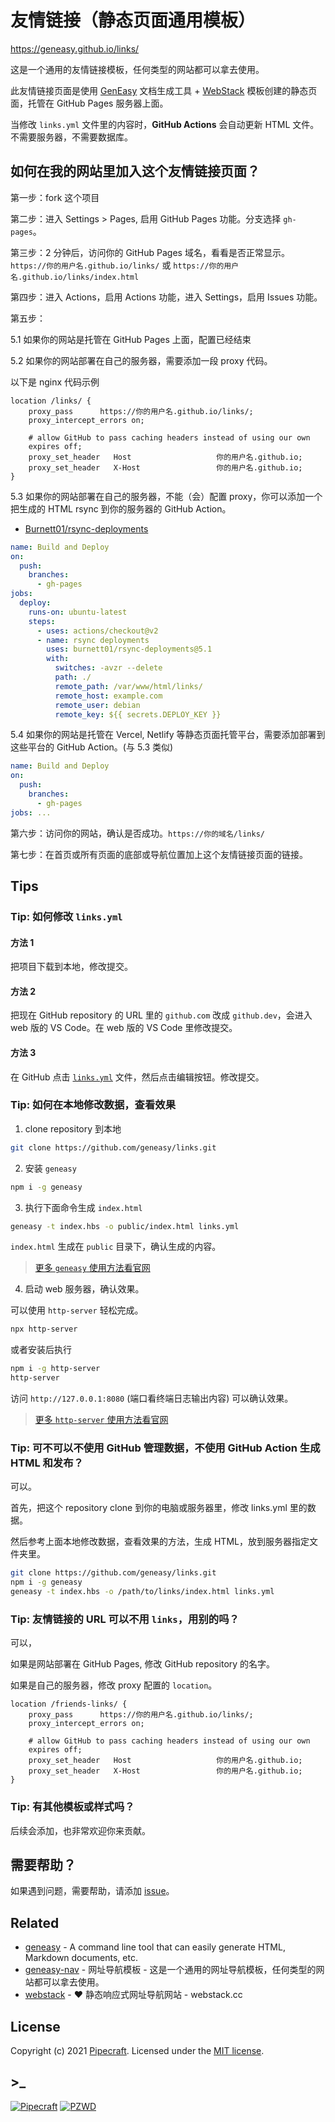 # 友情链接（静态页面通用模板）

<https://geneasy.github.io/links/>

这是一个通用的友情链接模板，任何类型的网站都可以拿去使用。

此友情链接页面是使用 [GenEasy](https://github.com/geneasy/geneasy) 文档生成工具 + [WebStack](https://github.com/WebStackPage/WebStackPage.github.io) 模板创建的静态页面，托管在 GitHub Pages 服务器上面。

当修改 `links.yml` 文件里的内容时，**GitHub Actions** 会自动更新 HTML 文件。不需要服务器，不需要数据库。

## 如何在我的网站里加入这个友情链接页面？

第一步：fork 这个项目

第二步：进入 Settings > Pages, 启用 GitHub Pages 功能。分支选择 `gh-pages`。

第三步：2 分钟后，访问你的 GitHub Pages 域名，看看是否正常显示。`https://你的用户名.github.io/links/` 或 `https://你的用户名.github.io/links/index.html`

第四步：进入 Actions，启用 Actions 功能，进入 Settings，启用 Issues 功能。

第五步：

5.1 如果你的网站是托管在 GitHub Pages 上面，配置已经结束

5.2 如果你的网站部署在自己的服务器，需要添加一段 proxy 代码。

以下是 nginx 代码示例

```nginx
location /links/ {
    proxy_pass      https://你的用户名.github.io/links/;
    proxy_intercept_errors on;

    # allow GitHub to pass caching headers instead of using our own
    expires off;
    proxy_set_header   Host                   你的用户名.github.io;
    proxy_set_header   X-Host                 你的用户名.github.io;
}
```

5.3 如果你的网站部署在自己的服务器，不能（会）配置 proxy，你可以添加一个把生成的 HTML rsync 到你的服务器的 GitHub Action。

- [Burnett01/rsync-deployments](https://github.com/Burnett01/rsync-deployments)

```yml
name: Build and Deploy
on:
  push:
    branches:
      - gh-pages
jobs:
  deploy:
    runs-on: ubuntu-latest
    steps:
      - uses: actions/checkout@v2
      - name: rsync deployments
        uses: burnett01/rsync-deployments@5.1
        with:
          switches: -avzr --delete
          path: ./
          remote_path: /var/www/html/links/
          remote_host: example.com
          remote_user: debian
          remote_key: ${{ secrets.DEPLOY_KEY }}
```

5.4 如果你的网站是托管在 Vercel, Netlify 等静态页面托管平台，需要添加部署到这些平台的 GitHub Action。(与 5.3 类似)

```yml
name: Build and Deploy
on:
  push:
    branches:
      - gh-pages
jobs: ...
```

第六步：访问你的网站，确认是否成功。`https://你的域名/links/`

第七步：在首页或所有页面的底部或导航位置加上这个友情链接页面的链接。

## Tips

### Tip: 如何修改 `links.yml`

#### 方法 1

把项目下载到本地，修改提交。

#### 方法 2

把现在 GitHub repository 的 URL 里的 `github.com` 改成 `github.dev`，会进入 web 版的 VS Code。在 web 版的 VS Code 里修改提交。

#### 方法 3

在 GitHub 点击 [`links.yml`](links.yml) 文件，然后点击编辑按钮。修改提交。

### Tip: 如何在本地修改数据，查看效果

1. clone repository 到本地

```sh
git clone https://github.com/geneasy/links.git
```

2. 安装 `geneasy`

```sh
npm i -g geneasy
```

3. 执行下面命令生成 `index.html`

```sh
geneasy -t index.hbs -o public/index.html links.yml
```

`index.html` 生成在 `public` 目录下，确认生成的内容。

> [更多 `geneasy` 使用方法看官网](https://github.com/geneasy/geneasy)

4. 启动 web 服务器，确认效果。

可以使用 `http-server` 轻松完成。

```sh
npx http-server
```

或者安装后执行

```sh
npm i -g http-server
http-server
```

访问 `http://127.0.0.1:8080` (端口看终端日志输出内容) 可以确认效果。

> [更多 `http-server` 使用方法看官网](https://github.com/http-party/http-server)

### Tip: 可不可以不使用 GitHub 管理数据，不使用 GitHub Action 生成 HTML 和发布？

可以。

首先，把这个 repository clone 到你的电脑或服务器里，修改 links.yml 里的数据。

然后参考上面本地修改数据，查看效果的方法，生成 HTML，放到服务器指定文件夹里。

```sh
git clone https://github.com/geneasy/links.git
npm i -g geneasy
geneasy -t index.hbs -o /path/to/links/index.html links.yml
```

### Tip: 友情链接的 URL 可以不用 `links`，用别的吗？

可以，

如果是网站部署在 GitHub Pages, 修改 GitHub repository 的名字。

如果是自己的服务器，修改 proxy 配置的 `location`。

```nginx
location /friends-links/ {
    proxy_pass      https://你的用户名.github.io/links/;
    proxy_intercept_errors on;

    # allow GitHub to pass caching headers instead of using our own
    expires off;
    proxy_set_header   Host                   你的用户名.github.io;
    proxy_set_header   X-Host                 你的用户名.github.io;
}
```

### Tip: 有其他模板或样式吗？

后续会添加，也非常欢迎你来贡献。

## 需要帮助？

如果遇到问题，需要帮助，请添加 [issue](https://github.com/geneasy/links/issues)。

## Related

- [geneasy](https://github.com/geneasy/geneasy) - A command line tool that can easily generate HTML, Markdown documents, etc.
- [geneasy-nav](https://github.com/geneasy/nav) - 网址导航模板 - 这是一个通用的网址导航模板，任何类型的网站都可以拿去使用。
- [webstack](https://github.com/WebStackPage/WebStackPage.github.io) - ❤️ 静态响应式网址导航网站 - webstack.cc

## License

Copyright (c) 2021 [Pipecraft][my-url]. Licensed under the [MIT license][license-url].

## >\_

[![Pipecraft](https://img.shields.io/badge/https://-pipecraft.net-brightgreen)](https://www.pipecraft.net)
[![PZWD](https://img.shields.io/badge/https://-pzwd.net-brightgreen)](https://pzwd.net)

[my-url]: https://www.pipecraft.net
[license-url]: LICENSE
